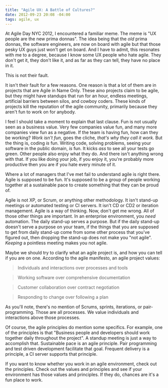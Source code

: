 ```yaml
---
title: "Agile UX: A Battle of Cultures?"
date: 2012-09-23 20:08 -04:00
tags: agile, ux
---
```


At Agile Day NYC 2012, I encountered a familiar meme. The meme is "UX people are the new prima donnas". The idea being that the *old* prima donnas, the software engineers, are now on board with agile but that those pesky UX guys just won't get on board. And I have to admit, this resonates with me to a degree, because I know some UX people who hate agile. They don't get it, they don't like it, and as far as they can tell, they have no place in it.

This is not their fault. 

It isn't their fault for a few reasons. One reason is that a lot of them are in projects that are Agile in Name Only. These aino projects claim to be agile, but they might have standups that run for an hour, endless meetings, artificial barriers between silos, and cowboy coders. These kinds of projects kill the reputation of the agile community, primarily because they aren't fun to work on for anybody. 

I feel I should take a moment to explain that last clause. Fun is not usually seen as a business value. Very few companies value fun, and many more companies view fun as a negative. If the team is having fun, how can they be working? *Work isn't fun*, goes the cliche, *that's why they call it work.* But the thing is, coding *is* fun. Writing code, solving problems, seeing your software in the public domain, *is* fun. It kicks *ass* to see all your tests go green. Other people also enjoy what they do. And there isn't anything wrong with that. If you like doing your job, if you enjoy it, you're probably more productive then you are if you hate every minute of it.

Where a lot of managers that I've met fail to understand agile is right there. Agile is supposed to be fun. It's supposed to be a group of people working together at a sustainable pace to create something that they can be proud of.

Agile is not XP, or Scrum, or anything other methodology. It isn't stand-up meetings or automated testing or CI servers. It isn't CD or CD2 or iteration management. Agile is a way of thinking. Now, don't get me wrong. All of those other things are important. In an enterprise environment, you *need* automation. The daily stand-up serves a purpose. But if the daily stand-up doesn't serve a purpose on your team, if the things that you are supposed to get from daily stand-up come from some other process that you've figured out, then dropping the stand-up does not make you "not agile". *Keeping* a pointless meeting makes you not agile.

Maybe we should try to clarify what an agile project is, and how you can tell if you are on one. According to the agile manifesto, an agile project values:

> Individuals and interactions over processes and tools

> Working software over comprehensive documentation

> Customer collaboration over contract negotiation

> Responding to change over following a plan

As you'll note, there's no mention of Scrums, sprints, iterations, or pair-programming. Those are all processes. We value individuals and interactions above those processes. 

Of course, the agile principles do mention some specifics. For example, one of the principles is that "Business people and developers should work together daily throughout the project". A standup meeting is just a way to accomplish that. Sustainable pace is an agile principle. Pair programming and test driven development facilitate that goal. Frequent delivery is a principle, a CI server supports that principle. 

If you want to know whether you work in an agile environment, check out the principles. Check out the values and principles and see if your environment has those values and principles. If they do, chances are it's a fun place to work. 
